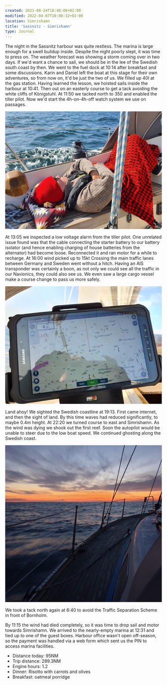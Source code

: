 ```yaml
---
created: 2021-08-24T18:48:08+02:00
modified: 2022-04-07T10:08:32+02:00
location: Simrishamn
title: 'Sassnitz - Simrishamn'
type: Journal
---
```


The night in the Sassnitz harbour was quite restless. The marina is large enough for a swell buildup inside.
Despite the night poorly slept, it was time to press on. The weather forecast was showing a storm coming over in two days. If we'd want a chance to sail, we should be in the lee of the Swedish south coast by then.
We went to the fuel dock at 10:14 after breakfast and some discussions. Karin and Daniel left the boat at this stage for their own adventures, so from now on, it'd be just the two of us. We filled up 40l at the gas station.
Having learned the lesson, we hoisted sails inside the harbour at 10:41. Then out on an easterly course to get a tack avoiding the white cliffs of Königstuhl.
At 11:50 we tacked north to 350 and enabled the tiller pilot. Now we'd start the 4h-on-4h-off watch system we use on passages.

![Off-watch](../2021/a551bb39c0b41db13fe7bcbb1a19c323.jpg) 

At 13:05 we inspected a low voltage alarm from the tiller pilot. One unrelated issue found was that the cable connecting the starter battery to our battery isolator (and hence enabling charging of house batteries from the alternator) had become loose. Reconnected it and ran motor for a while to recharge.
At 16:00 wind picked up to 15kt
Crossing the main traffic lanes between Germany and Sweden went without a hitch. Having an AIS transponder was certainly a boon, as not only we could see all the traffic in our Navionics, they could also see us. We even saw a large cargo vessel make a course change to pass us more safely.

![Image](../2021/20c78d947bf1ceba8a7f9ee79a25394c.jpg) 

Land ahoy! We sighted the Swedish coastline at 19:13. First came internet, and then the sight of land.
By this time waves had reduced significantly, to maybe 0.4m height.
At 22:20 we turned course to east and Simrishamn. As the wind was dying we shook out the first reef. Soon the autopilot would be unable to steer due to the low boat speed. We continued ghosting along the Swedish coast.

![Image](../2022/a39fbdd5628cb0589ebd0c3b107ae2a6.jpg) 

We took a tack north again at 6:40 to avoid the Traffic Separation Scheme in front of Bornholm.

By 11:15 the wind had died completely, so it was time to drop sail and motor towards Simrishamn.
We arrived to the nearly-empty marina at 12:31 and tied up to one of the guest boxes. Harbour office wasn't open off-season, so the payment was handled via a web form which sent us the PIN to access marina facilities.

* Distance today: 95NM
* Trip distance: 289.3NM
* Engine hours: 1.2
* Dinner: Risotto with carrots and olives
* Breakfast: oatmeal porridge
